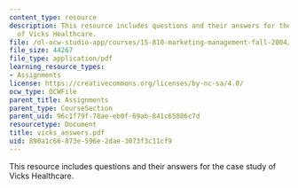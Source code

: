 ```yaml
---
content_type: resource
description: This resource includes questions and their answers for the case study
  of Vicks Healthcare.
file: /ol-ocw-studio-app/courses/15-810-marketing-management-fall-2004/890a1c66873e596e2dae3073f3c11cf9_vicks_answers.pdf
file_size: 44267
file_type: application/pdf
learning_resource_types:
- Assignments
license: https://creativecommons.org/licenses/by-nc-sa/4.0/
ocw_type: OCWFile
parent_title: Assignments
parent_type: CourseSection
parent_uid: 96c1f79f-78ae-eb0f-69ab-841c65886c7d
resourcetype: Document
title: vicks_answers.pdf
uid: 890a1c66-873e-596e-2dae-3073f3c11cf9
---
```

This resource includes questions and their answers for the case study of Vicks Healthcare.
